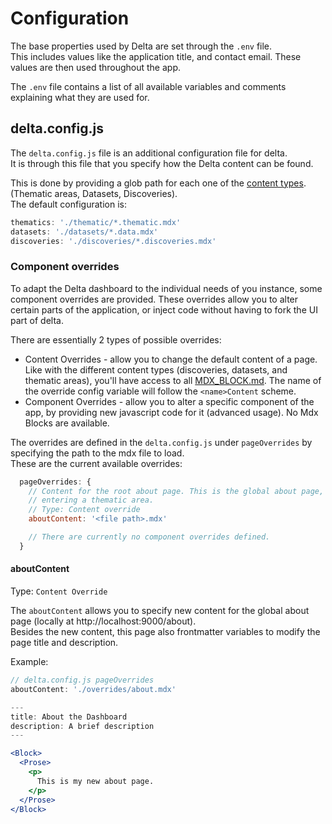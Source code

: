 # Configuration

The base properties used by Delta are set through the `.env` file.  
This includes values like the application title, and contact email. These values are then used throughout the app.

The `.env` file contains a list of all available variables and comments explaining what they are used for.

## delta.config.js

The `delta.config.js` file is an additional configuration file for delta.  
It is through this file that you specify how the Delta content can be found.

This is done by providing a glob path for each one of the [content types](./CONTENT.md). (Thematic areas, Datasets, Discoveries).  
The default configuration is:
```js
thematics: './thematic/*.thematic.mdx'
datasets: './datasets/*.data.mdx'
discoveries: './discoveries/*.discoveries.mdx'
```

### Component overrides
To adapt the Delta dashboard to the individual needs of you instance, some component overrides are provided. These overrides allow you to alter certain parts of the application, or inject code without having to fork the UI part of delta.

There are essentially 2 types of possible overrides:
- Content Overrides - allow you to change the default content of a page. Like with the different content types (discoveries, datasets, and thematic areas), you'll have access to all [MDX_BLOCK.md](./MDX_BLOCKS.md). The name of the override config variable will follow the `<name>Content` scheme.
- Component Overrides - allow you to alter a specific component of the app, by providing new javascript code for it (advanced usage). No Mdx Blocks are available.

The overrides are defined in the `delta.config.js` under `pageOverrides` by specifying the path to the mdx file to load.  
These are the current available overrides:

```js
  pageOverrides: {
    // Content for the root about page. This is the global about page, before
    // entering a thematic area.
    // Type: Content override
    aboutContent: '<file path>.mdx'

    // There are currently no component overrides defined.
  }
```

#### aboutContent
Type: `Content Override`  

The `aboutContent` allows you to specify new content for the global about page (locally at http://localhost:9000/about).  
Besides the new content, this page also frontmatter variables to modify the page title and description.  

Example:
```js
// delta.config.js pageOverrides
aboutContent: './overrides/about.mdx'
```
```jsx
---
title: About the Dashboard
description: A brief description
---

<Block>
  <Prose>
    <p>
      This is my new about page.
    </p>
  </Prose>
</Block>
```